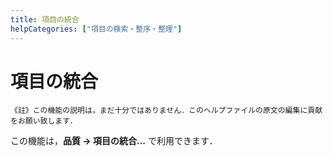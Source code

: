```yaml
---
title: 項目の統合
helpCategories: ["項目の検索・整序・整理"]
---
```


# 項目の統合

```
《註》この機能の説明は，まだ十分ではありません．このヘルプファイルの原文の編集に貢献をお願い致します．
```

この機能は，**品質 → 項目の統合...** で利用できます．

